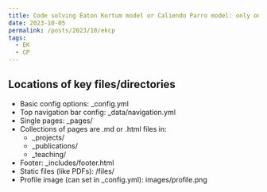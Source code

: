 ```yaml
---
title: Code solving Eaton Kortum model or Caliendo Parro model: only one inupts - Labor
date: 2023-10-05
permalink: /posts/2023/10/ekcp
tags:
  - EK  
  - CP
---
```





## Locations of key files/directories

* Basic config options: _config.yml
* Top navigation bar config: _data/navigation.yml
* Single pages: _pages/
* Collections of pages are .md or .html files in:
  * _projects/
  * _publications/
  * _teaching/
* Footer: _includes/footer.html
* Static files (like PDFs): /files/
* Profile image (can set in _config.yml): images/profile.png
